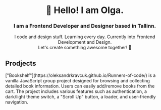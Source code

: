 
<div id='header' align='center'>
  <h1>👋 Hello! I am Olga.</h1>
  <h3>I am a Frontend Developer and Designer based in Tallinn.</h3>
  <p>I code and design stuff. Learning every day.  Currently into Frontend Development and Design. <br/>Let's create something awesome together! 🚀</p>
</div>

## Prodjects
<a href="[https://developer.mozilla.org](https://github.com/olgatenison/Bookshelf)">
  <i class="devicon-github-original"></i>
</a>
 <link rel="stylesheet" href="https://cdn.jsdelivr.net/gh/devicons/devicon@v2.15.1/devicon.min.css"> 
 ["Bookshelf"](https://oleksandrkravcuk.github.io/Runners-of-code/) is a vanilla JavaScript group project designed for browsing and collecting detailed book information. Users can easily add/remove books from the cart. The project includes various features such as authentication, a dark/light theme switch, a "Scroll Up" button, a loader, and user-friendly navigation.


